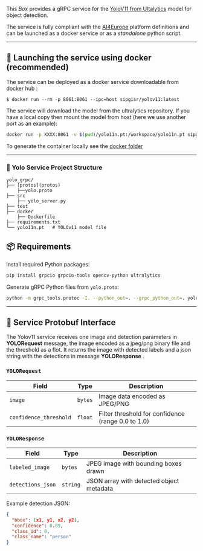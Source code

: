 This _Box_ provides a gRPC service for the [YoloV11 from Ultalytics](https://github.com/ultralytics/ultralytics) model for object detection.

The service is fully compliant with the [AI4Europe](http://ai4europe.eu) platform definitions and can be launched as a docker service or as a _standalone_ python script. 


---

## 🚀 Launching the service using docker (recommended)

The service can be deployed as a docker service downloadable from docker hub :

```shell
$ docker run --rm -p 8061:8061 --ipc=host sipgisr/yolov11:latest
```
The service will download the model from the ultralytics repository. If you have a local copy then mount the model from host (here we use another port as an example):


```bash
docker run -p XXXX:8061 -v $(pwd)/yolo11n.pt:/workspace/yolo11n.pt sipgisr/yolov11
```

To generate the container locally see the [docker folder](docker)

---

### 📁 Yolo Service Project Structure


```
yolo_grpc/
├── [protos](protos)
    ├──yolo.proto
├── src
    ├── yolo_server.py
├── test
├── docker
    ├── Dockerfile
├── requirements.txt
└── yolo11n.pt   # YOLOv11 model file
```

## 📦 Requirements

Install required Python packages:

```bash
pip install grpcio grpcio-tools opencv-python ultralytics
```

Generate gRPC Python files from `yolo.proto`:

```bash
python -m grpc_tools.protoc -I. --python_out=. --grpc_python_out=. yolo.proto
```

---

## 🧾 Service Protobuf Interface

The Yolov11 service receives one image and detection parameters in **YOLORequest** message, the image encoded as a jpeg/png binary file and the threshold as a flot. It returns the image with detected labels and a json string with the detections in message **YOLOResponse** . 

### `YOLORequest`

| Field                  | Type   | Description                                             |
|------------------------|--------|---------------------------------------------------------|
| `image`                | `bytes`| Image data encoded as JPEG/PNG                          |
| `confidence_threshold` | `float`| Filter threshold for confidence (range 0.0 to 1.0)      |

### `YOLOResponse`

| Field            | Type     | Description                                  |
|------------------|----------|----------------------------------------------|
| `labeled_image`  | `bytes`  | JPEG image with bounding boxes drawn         |
| `detections_json`| `string` | JSON array with detected object metadata     |

Example detection JSON:
```json
{
  "bbox": [x1, y1, x2, y2],
  "confidence": 0.89,
  "class_id": 0,
  "class_name": "person"
}
```

